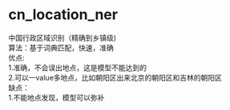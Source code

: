 # cn_location_ner
中国行政区域识别（精确到乡镇级)      
算法：基于词典匹配，快速，准确  
  优点:  
   1.准确，不会误出地点，这是模型不能达到的    
   2.可以一value多地点，比如朝阳区出来北京的朝阳区和吉林的朝阳区  
  缺点：  
   1.不能地点发现，模型可以弥补
